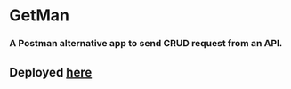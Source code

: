 # GetMan
### A Postman alternative app to send CRUD request from an API.
## Deployed [here](https://getman.netlify.app)
